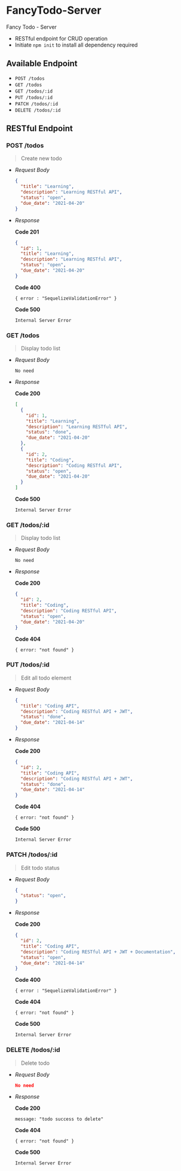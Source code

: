 # FancyTodo-Server
Fancy Todo - Server
* RESTful endpoint for CRUD operation
* Initiate `npm init` to install all dependency required

## Available Endpoint
* `POST /todos`
* `GET /todos`
* `GET /todos/:id`
* `PUT /todos/:id`
* `PATCH /todos/:id`
* `DELETE /todos/:id`

## RESTful Endpoint

### POST /todos

> Create new todo

* _Request Body_

  ```json
  {
    "title": "Learning",
    "description": "Learning RESTful API",
    "status": "open",
    "due_date": "2021-04-20"
  }
  ```

* _Response_

  **Code 201**

  ```json
  {
    "id": 1,
    "title": "Learning",
    "description": "Learning RESTful API",
    "status": "open",
    "due_date": "2021-04-20"
  }
  ```

  **Code 400**

  ```
  { error : "SequelizeValidationError" }
  ```

  **Code 500**

  ```
  Internal Server Error
  ```

### GET /todos

> Display todo list

* _Request Body_

  ```
  No need
  ```

* _Response_

  **Code 200**

  ```json
  [
    {
      "id": 1,
      "title": "Learning",
      "description": "Learning RESTful API",
      "status": "done",
      "due_date": "2021-04-20"
    },
    {
      "id": 2,
      "title": "Coding",
      "description": "Coding RESTful API",
      "status": "open",
      "due_date": "2021-04-20"
    }
  ]
  ```

  **Code 500**

  ```
  Internal Server Error
  ```

### GET /todos/:id

> Display todo list

* _Request Body_

  ```
  No need
  ```

* _Response_

  **Code 200**

  ```json
  {
    "id": 2,
    "title": "Coding",
    "description": "Coding RESTful API",
    "status": "open",
    "due_date": "2021-04-20"
  }
  ```

  **Code 404**

  ```
  { error: "not found" }
  ```

### PUT /todos/:id

> Edit all todo element

* _Request Body_

  ```json
  {
    "title": "Coding API",
    "description": "Coding RESTful API + JWT",
    "status": "done",
    "due_date": "2021-04-14"
  }
  ```

* _Response_

  **Code 200**

  ```json
  {
    "id": 2,
    "title": "Coding API",
    "description": "Coding RESTful API + JWT",
    "status": "done",
    "due_date": "2021-04-14"
  }
  ```

  **Code 404**

  ```
  { error: "not found" }
  ```

  **Code 500**

  ```
  Internal Server Error
  ```  

### PATCH /todos/:id

> Edit todo status

* _Request Body_

  ```json
  {
    "status": "open",
  }
  ```

* _Response_

  **Code 200**

  ```json
  {
    "id": 2,
    "title": "Coding API",
    "description": "Coding RESTful API + JWT + Documentation",
    "status": "open",
    "due_date": "2021-04-14"
  }
  ```

  **Code 400**

  ```
  { error : "SequelizeValidationError" }
  ```

  **Code 404**

  ```
  { error: "not found" }
  ```

  **Code 500**

  ```
  Internal Server Error
  ```

### DELETE /todos/:id

> Delete todo

* _Request Body_

  ```json
  No need
  ```

* _Response_

  **Code 200**

  ```
  message: "todo success to delete"
  ```

  **Code 404**

  ```
  { error: "not found" }
  ```

  **Code 500**

  ```
  Internal Server Error
  ```